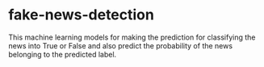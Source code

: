 # fake-news-detection
This machine learning models for making the prediction for classifying the news into True or False and also predict the probability of the news belonging to the predicted label.
